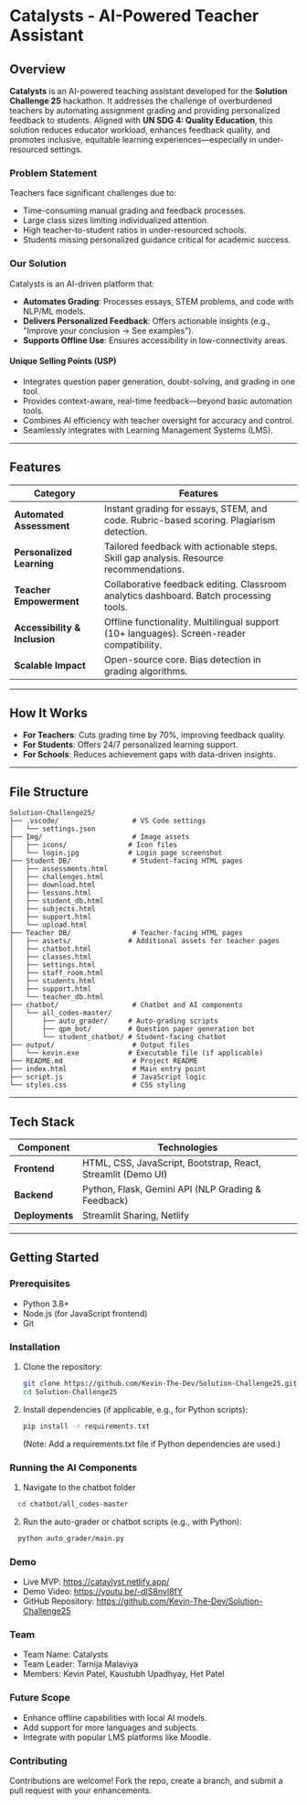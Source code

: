 # Catalysts - AI-Powered Teacher Assistant

## Overview
**Catalysts** is an AI-powered teaching assistant developed for the **Solution Challenge 25** hackathon. It addresses the challenge of overburdened teachers by automating assignment grading and providing personalized feedback to students. Aligned with **UN SDG 4: Quality Education**, this solution reduces educator workload, enhances feedback quality, and promotes inclusive, equitable learning experiences—especially in under-resourced settings.

### Problem Statement
Teachers face significant challenges due to:
- Time-consuming manual grading and feedback processes.
- Large class sizes limiting individualized attention.
- High teacher-to-student ratios in under-resourced schools.
- Students missing personalized guidance critical for academic success.

### Our Solution
Catalysts is an AI-driven platform that:
- **Automates Grading**: Processes essays, STEM problems, and code with NLP/ML models.
- **Delivers Personalized Feedback**: Offers actionable insights (e.g., "Improve your conclusion → See examples").
- **Supports Offline Use**: Ensures accessibility in low-connectivity areas.

#### Unique Selling Points (USP)
- Integrates question paper generation, doubt-solving, and grading in one tool.
- Provides context-aware, real-time feedback—beyond basic automation tools.
- Combines AI efficiency with teacher oversight for accuracy and control.
- Seamlessly integrates with Learning Management Systems (LMS).

---

## Features
| Category              | Features                                                                 |
|-----------------------|-------------------------------------------------------------------------|
| **Automated Assessment** | Instant grading for essays, STEM, and code. Rubric-based scoring. Plagiarism detection. |
| **Personalized Learning** | Tailored feedback with actionable steps. Skill gap analysis. Resource recommendations. |
| **Teacher Empowerment**  | Collaborative feedback editing. Classroom analytics dashboard. Batch processing tools. |
| **Accessibility & Inclusion** | Offline functionality. Multilingual support (10+ languages). Screen-reader compatibility. |
| **Scalable Impact**      | Open-source core. Bias detection in grading algorithms. |

---

## How It Works
- **For Teachers**: Cuts grading time by 70%, improving feedback quality.
- **For Students**: Offers 24/7 personalized learning support.
- **For Schools**: Reduces achievement gaps with data-driven insights.

---

## File Structure

```plaintext
Solution-Challenge25/
├── .vscode/                  # VS Code settings
│   └── settings.json
├── Img/                      # Image assets
│   ├── icons/               # Icon files
│   └── login.jpg            # Login page screenshot
├── Student DB/               # Student-facing HTML pages
│   ├── assessments.html
│   ├── challenges.html
│   ├── download.html
│   ├── lessons.html
│   ├── student_db.html
│   ├── subjects.html
│   ├── support.html
│   └── upload.html
├── Teacher DB/               # Teacher-facing HTML pages
│   ├── assets/              # Additional assets for teacher pages
│   ├── chatbot.html
│   ├── classes.html
│   ├── settings.html
│   ├── staff_room.html
│   ├── students.html
│   ├── support.html
│   └── teacher_db.html
├── chatbot/                  # Chatbot and AI components
│   └── all_codes-master/
│       ├── auto_grader/     # Auto-grading scripts
│       ├── qpm_bot/         # Question paper generation bot
│       └── student_chatbot/ # Student-facing chatbot
├── output/                   # Output files
│   └── kevin.exe            # Executable file (if applicable)
├── README.md                 # Project README
├── index.html                # Main entry point
├── script.js                 # JavaScript logic
└── styles.css                # CSS styling
```

---

## Tech Stack
| Component       | Technologies                                      |
|-----------------|--------------------------------------------------|
| **Frontend**    | HTML, CSS, JavaScript, Bootstrap, React, Streamlit (Demo UI) |
| **Backend**     | Python, Flask, Gemini API (NLP Grading & Feedback) |
| **Deployments** | Streamlit Sharing, Netlify                        |

---

## Getting Started

### Prerequisites
- Python 3.8+
- Node.js (for JavaScript frontend)
- Git

### Installation
1. Clone the repository:
   ```bash
   git clone https://github.com/Kevin-The-Dev/Solution-Challenge25.git
   cd Solution-Challenge25
   ```
2. Install dependencies (if applicable, e.g., for Python scripts):
    ```bash
   pip install -r requirements.txt
   ```
   (Note: Add a requirements.txt file if Python dependencies are used.)



### Running the AI Components
1. Navigate to the chatbot folder
 ```bash
   cd chatbot/all_codes-master
   ```
2. Run the auto-grader or chatbot scripts (e.g., with Python):
 ```bash
   python auto_grader/main.py
   ```

### Demo
- Live MVP: https://cataylyst.netlify.app/
- Demo Video: https://youtu.be/-dIS8nyI8fY
- GitHub Repository: https://github.com/Kevin-The-Dev/Solution-Challenge25

### Team
- Team Name: Catalysts
- Team Leader: Tarnija Malaviya
- Members: Kevin Patel, Kaustubh Upadhyay, Het Patel 

### Future Scope
- Enhance offline capabilities with local AI models.
- Add support for more languages and subjects.
- Integrate with popular LMS platforms like Moodle.

### Contributing
Contributions are welcome! Fork the repo, create a branch, and submit a pull request with your enhancements.
